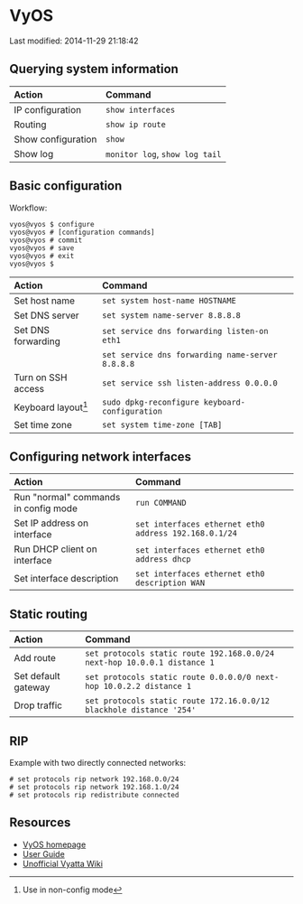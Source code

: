 # VyOS

Last modified: 2014-11-29 21:18:42

## Querying system information

| Action             | Command                        |
| :---               | :---                           |
| IP configuration   | `show interfaces`              |
| Routing            | `show ip route`                |
| Show configuration | `show`                         |
| Show log           | `monitor log`, `show log tail` |

## Basic configuration

Workflow:

```Shell
vyos@vyos $ configure
vyos@vyos # [configuration commands]
vyos@vyos # commit
vyos@vyos # save
vyos@vyos # exit
vyos@vyos $
```

| Action              | Command                                          |
| :---                | :---                                             |
| Set host name       | `set system host-name HOSTNAME`                  |
| Set DNS server      | `set system name-server 8.8.8.8`                 |
| Set DNS forwarding  | `set service dns forwarding listen-on eth1`      |
|                     | `set service dns forwarding name-server 8.8.8.8` |
| Turn on SSH access  | `set service ssh listen-address 0.0.0.0`         |
| Keyboard layout[^1] | `sudo dpkg-reconfigure keyboard-configuration`   |
| Set time zone       | `set system time-zone [TAB]`                     |

[^1]: Use in non-config mode

## Configuring network interfaces

| Action                               | Command                                               |
| :---                                 | :---                                                  |
| Run "normal" commands in config mode | `run COMMAND`                                         |
| Set IP address on interface          | `set interfaces ethernet eth0 address 192.168.0.1/24` |
| Run DHCP client on interface         | `set interfaces ethernet eth0 address dhcp`           |
| Set interface description            | `set interfaces ethernet eth0 description WAN`        |

## Static routing

| Action              | Command                                                                  |
| :---                | :---                                                                     |
| Add route           | `set protocols static route 192.168.0.0/24 next-hop 10.0.0.1 distance 1` |
| Set default gateway | `set protocols static route 0.0.0.0/0 next-hop 10.0.2.2 distance 1`      |
| Drop traffic        | `set protocols static route 172.16.0.0/12 blackhole distance '254'`      |

## RIP

Example with two directly connected networks:

```Shell
# set protocols rip network 192.168.0.0/24
# set protocols rip network 192.168.1.0/24
# set protocols rip redistribute connected
```

## Resources

* [VyOS homepage](http://vyos.net/)
* [User Guide](http://vyos.net/wiki/User_Guide)
* [Unofficial Vyatta Wiki](http://wiki.het.net/)


